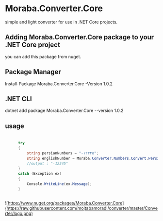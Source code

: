 # Moraba.Converter.Core

  simple and light converter for use in .NET Core projects. 

## Adding Moraba.Converter.Core package to your .NET Core project

  you can add this package from nuget.

## Package Manager
   Install-Package Moraba.Converter.Core -Version 1.0.2
## .NET CLI 
   dotnet add package Moraba.Converter.Core --version 1.0.2
   
## usage

```c#

      try
      {
          string persianNumbers = "-۱۲۳۴۵"; 
          string englishNumber = Moraba.Converter.Numbers.Convert.PersianToEnglishInt32(persianNumbers);
          //output : "-12345"
      }
      catch (Exception ex)
      {
          Console.WriteLine(ex.Message);
      } 

``` 
##
![https://www.nuget.org/packages/Moraba.Converter.Core](https://raw.githubusercontent.com/mojtabamoradi/converter/master/Converter/logo.png)
